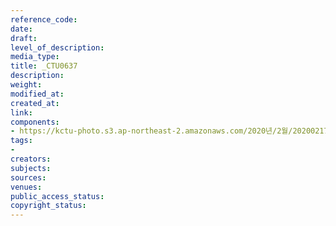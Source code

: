 ```yaml
---
reference_code: 
date: 
draft: 
level_of_description: 
media_type: 
title: _CTU0637
description: 
weight: 
modified_at: 
created_at: 
link: 
components:
- https://kctu-photo.s3.ap-northeast-2.amazonaws.com/2020년/2월/20200217_제70차+민주노총+정기대의원대회/_CTU0637.jpg
tags:
- 
creators: 
subjects: 
sources: 
venues: 
public_access_status: 
copyright_status: 
---
```

